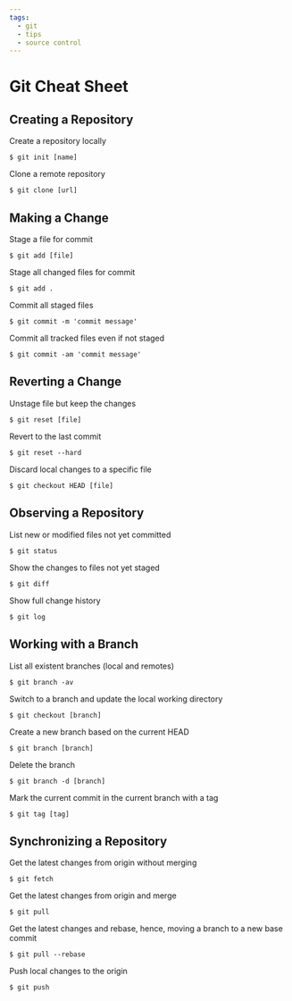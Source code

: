 ```yaml
---
tags:
  - git
  - tips
  - source control
---
```


# Git Cheat Sheet

## Creating a Repository

Create a repository locally

    $ git init [name]

Clone a remote repository

    $ git clone [url]

## Making a Change

Stage a file for commit

    $ git add [file]

Stage all changed files for commit

    $ git add .

Commit all staged files

    $ git commit -m 'commit message'

Commit all tracked files even if not staged

    $ git commit -am 'commit message'

## Reverting a Change

Unstage file but keep the changes

    $ git reset [file]

Revert to the last commit

    $ git reset --hard

Discard local changes to a specific file

    $ git checkout HEAD [file]

## Observing a Repository

List new or modified files not yet committed

    $ git status

Show the changes to files not yet staged

    $ git diff

Show full change history

    $ git log

## Working with a Branch

List all existent branches (local and remotes)

    $ git branch -av

Switch to a branch and update the local working directory

    $ git checkout [branch]

Create a new branch based on the current HEAD

    $ git branch [branch]

Delete the branch

    $ git branch -d [branch]

Mark the current commit in the current branch with a tag

    $ git tag [tag]

## Synchronizing a Repository

Get the latest changes from origin without merging

    $ git fetch

Get the latest changes from origin and merge

    $ git pull

Get the latest changes and rebase, hence, moving a branch to a new base commit

    $ git pull --rebase

Push local changes to the origin

    $ git push
